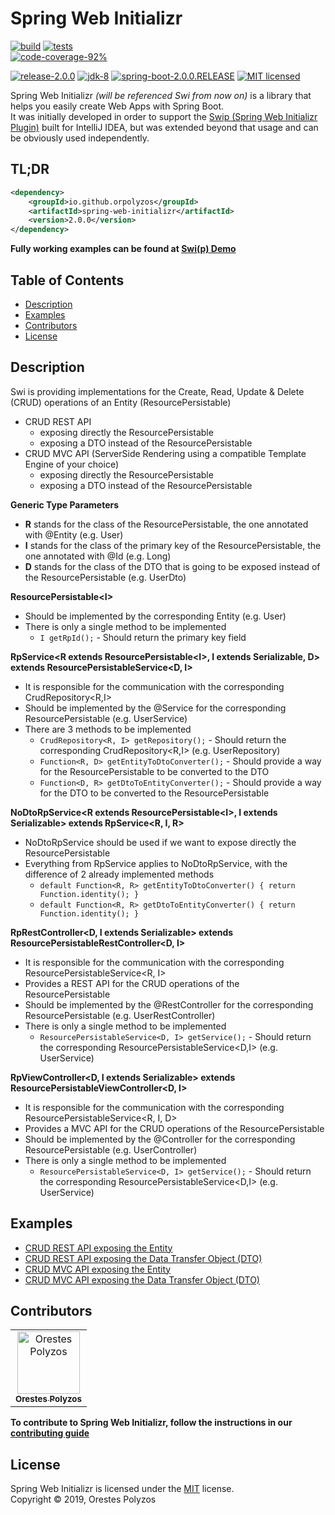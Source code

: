 Spring Web Initializr
==========

[![build][shield-build]](#)
[![tests][shield-tests]](#)  
[![code-coverage-92%][shield-coverage]](#)

[![release-2.0.0][shield-release]](#)
[![jdk-8][shield-jdk]](#)
[![spring-boot-2.0.0.RELEASE][shield-spring]](#)
[![MIT licensed][shield-license]](#)  

Spring Web Initializr _(will be referenced Swi from now on)_ is a library that helps you easily create Web Apps with Spring Boot.  
It was initially developed in order to support the [Swip (Spring Web Initializr Plugin)](https://plugins.jetbrains.com/plugin/12239-swip-spring-web-initializr-) 
built for IntelliJ IDEA, but was extended beyond that usage and can be obviously used independently.

TL;DR
-----
```xml
<dependency>
    <groupId>io.github.orpolyzos</groupId>
    <artifactId>spring-web-initializr</artifactId>
    <version>2.0.0</version>
</dependency>
```
**Fully working examples can be found at [Swi(p) Demo](https://github.com/OrPolyzos/swip-demo)**

Table of Contents
-----------------
  * [Description](#Description)
  * [Examples](#Examples)
  * [Contributors](#Contributors)
  * [License](#License)
  
Description
-----------
Swi is providing implementations for the Create, Read, Update & Delete (CRUD) operations of an Entity (ResourcePersistable)  
*  CRUD REST API
   *  exposing directly the ResourcePersistable
   *  exposing a DTO instead of the ResourcePersistable
*  CRUD MVC API (ServerSide Rendering using a compatible Template Engine of your choice)
   *  exposing directly the ResourcePersistable
   *  exposing a DTO instead of the ResourcePersistable

__Generic Type Parameters__
* **R** stands for the class of the ResourcePersistable, the one annotated with @Entity (e.g. User)
* **I** stands for the class of the primary key of the ResourcePersistable, the one annotated with @Id (e.g. Long)
* **D** stands for the class of the DTO that is going to be exposed instead of the ResourcePersistable (e.g. UserDto)

__ResourcePersistable\<I\>__
* Should be implemented by the corresponding Entity (e.g. User)  
* There is only a single method to be implemented  
    * `I getRpId();` - Should return the primary key field

__RpService\<R extends ResourcePersistable\<I\>, I extends Serializable, D\> extends ResourcePersistableService\<D, I\>__
* It is responsible for the communication with the corresponding CrudRepository<R,I>
* Should be implemented by the @Service for the corresponding ResourcePersistable (e.g. UserService)
* There are 3 methods to be implemented
    * `CrudRepository<R, I> getRepository();` - Should return the corresponding CrudRepository<R,I> (e.g. UserRepository)
    * `Function<R, D> getEntityToDtoConverter();` - Should provide a way for the ResourcePersistable to be converted to the DTO
    * `Function<D, R> getDtoToEntityConverter();` - Should provide a way for the DTO to be converted to the ResourcePersistable

__NoDtoRpService\<R extends ResourcePersistable\<I\>, I extends Serializable\> extends RpService\<R, I, R\>__
* NoDtoRpService should be used if we want to expose directly the ResourcePersistable
* Everything from RpService applies to NoDtoRpService, with the difference of 2 already implemented methods
    * `default Function<R, R> getEntityToDtoConverter() { return Function.identity(); }`
    * `default Function<R, R> getDtoToEntityConverter() { return Function.identity(); }`

__RpRestController\<D, I extends Serializable> extends ResourcePersistableRestController\<D, I\>__
* It is responsible for the communication with the corresponding ResourcePersistableService<R, I>
* Provides a REST API for the CRUD operations of the ResourcePersistable
* Should be implemented by the @RestController for the corresponding ResourcePersistable (e.g. UserRestController)
* There is only a single method to be implemented  
    * `ResourcePersistableService<D, I> getService();` - Should return the corresponding ResourcePersistableService<D,I> (e.g. UserService)

__RpViewController\<D, I extends Serializable\> extends ResourcePersistableViewController\<D, I\>__
* It is responsible for the communication with the corresponding ResourcePersistableService<R, I, D>
* Provides a MVC API for the CRUD operations of the ResourcePersistable
* Should be implemented by the @Controller for the corresponding ResourcePersistable (e.g. UserController)
* There is only a single method to be implemented  
    * `ResourcePersistableService<D, I> getService();` - Should return the corresponding ResourcePersistableService<D,I> (e.g. UserService)
    
Examples
--------
* [CRUD REST API exposing the Entity](https://github.com/OrPolyzos/spring-web-initializr/wiki/Example:-CRUD-REST-API-exposing-the-Entity)
* [CRUD REST API exposing the Data Transfer Object (DTO)](https://github.com/OrPolyzos/spring-web-initializr/wiki/Example:-CRUD-REST-API-exposing-the-Data-Transfer-Object-(DTO))
* [CRUD MVC API exposing the Entity](https://github.com/OrPolyzos/spring-web-initializr/wiki/Example:-CRUD-MVC-API-exposing-the-Entity)
* [CRUD MVC API exposing the Data Transfer Object (DTO)](https://github.com/OrPolyzos/spring-web-initializr/wiki/Example:-CRUD-MVC-API-exposing-the-Data-Transfer-Object-(DTO))


Contributors
------------
<!-- ALL-CONTRIBUTORS-LIST:START - Do not remove or modify this section -->
<!-- prettier-ignore -->
<table>
  <tr>
    <td align="center">
      <a href="https://github.com/orpolyzos">
        <img src="https://avatars0.githubusercontent.com/u/27271443?s=460&v=4" width="100px;" alt="Orestes Polyzos"/>
        <br />
        <sub><b>Orestes Polyzos</b></sub>
      </a>
     </td>
  </tr>
</table>

<!-- ALL-CONTRIBUTORS-LIST:END -->  
__To contribute to Spring Web Initializr, follow the instructions in our [contributing guide](/contributing.md)__

License
-------
Spring Web Initializr is licensed under the [MIT](/license.md) license.  
Copyright &copy; 2019, Orestes Polyzos

[shield-release]: https://img.shields.io/badge/release-2.0.0-blue.svg
[shield-jdk]: https://img.shields.io/badge/jdk-8-blue.svg
[shield-spring]: https://img.shields.io/badge/spring-2.2.1-blue.svg
[shield-license]: https://img.shields.io/badge/license-MIT-blue.svg
[shield-build]: https://github.com/OrPolyzos/spring-web-initializr/workflows/build/badge.svg
[shield-tests]: https://github.com/OrPolyzos/spring-web-initializr/workflows/tests/badge.svg
[shield-coverage]: https://img.shields.io/badge/coverage-92%25-brightgreen.svg
